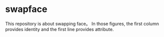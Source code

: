 # swapface
 This repository is about swapping face。
 In those figures, the first column provides identity and the first line provides attribute.
